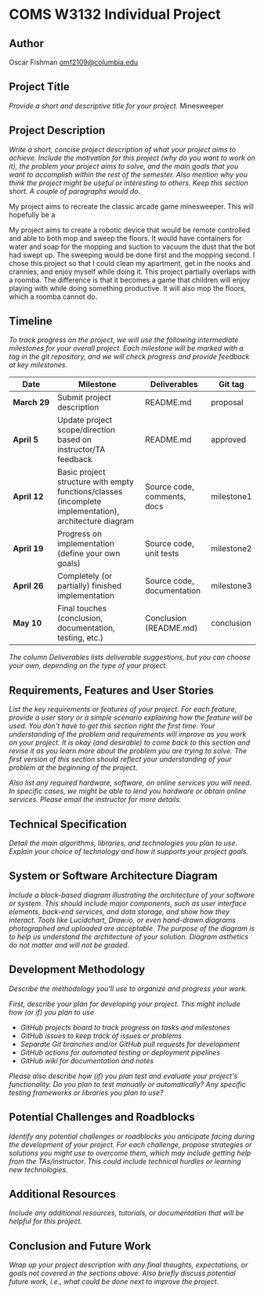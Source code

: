 # COMS W3132 Individual Project

## Author
Oscar Fishman
omf2109@columbia.edu

## Project Title
*Provide a short and descriptive title for your project.*
Minesweeper  

## Project Description
*Write a short, concise project description of what your project aims to achieve. Include the motivation for this project (why do you want to work on it), the problem your project aims to solve, and the main goals that you want to accomplish within the rest of the semester. Also mention why you think the project might be useful or interesting to others. Keep this section short. A couple of paragraphs would do.*

My project aims to recreate the classic arcade game minesweeper. This will hopefully be a 


My project aims to create a robotic device that would be remote controlled and able to both mop and sweep the floors. It would have containers for water and soap for the mopping and suction to vacuum the dust that the bot had swept up. The sweeping would be done first and the mopping second. I chose this project so that I could clean my apartment, get in the nooks and crannies, and enjoy myself while doing it. This project partially overlaps with a roomba. The difference is that it becomes a game that children will enjoy playing with while doing something productive. It will also mop the floors, which a roomba cannot do. 

## Timeline

*To track progress on the project, we will use the following intermediate milestones for your overall project. Each milestone will be marked with a tag in the git repository, and we will check progress and provide feedback at key milestones.*

| Date               | Milestone                                                                                              | Deliverables                | Git tag    |
|--------------------|--------------------------------------------------------------------------------------------------------|-----------------------------|------------|
| **March&nbsp;29**  | Submit project description                                                                             | README.md                   | proposal   |
| **April&nbsp;5**   | Update project scope/direction based on instructor/TA feedback                                         | README.md                   | approved   |
| **April&nbsp;12**  | Basic project structure with empty functions/classes (incomplete implementation), architecture diagram | Source code, comments, docs | milestone1 |
| **April&nbsp;19**  | Progress on implementation (define your own goals)                                                     | Source code, unit tests     | milestone2 |
| **April&nbsp;26**  | Completely (or partially) finished implementation                                                      | Source code, documentation  | milestone3 |
| **May&nbsp;10**    | Final touches (conclusion, documentation, testing, etc.)                                               | Conclusion (README.md)      | conclusion |

*The column Deliverables lists deliverable suggestions, but you can choose your own, depending on the type of your project.*

## Requirements, Features and User Stories
*List the key requirements or features of your project. For each feature, provide a user story or a simple scenario explaining how the feature will be used. You don't have to get this section right the first time. Your understanding of the problem and requirements will improve as you work on your project. It is okay (and desirable) to come back to this section and revise it as you learn more about the problem you are trying to solve. The first version of this section should reflect your understanding of your problem at the beginning of the project.*

*Also list any required hardware, software, on online services you will need. In specific cases, we might be able to lend you hardware or obtain online services. Please email the instructor for more details.*

## Technical Specification
*Detail the main algorithms, libraries, and technologies you plan to use. Explain your choice of technology and how it supports your project goals.*

## System or Software Architecture Diagram
*Include a block-based diagram illustrating the architecture of your software or system. This should include major components, such as user interface elements, back-end services, and data storage, and show how they interact. Tools like Lucidchart, Draw.io, or even hand-drawn diagrams photographed and uploaded are acceptable. The purpose of the diagram is to help us understand the architecture of your solution. Diagram asthetics do not matter and will not be graded.*

## Development Methodology
*Describe the methodology you'll use to organize and progress your work.*

*First, describe your plan for developing your project. This might include how (or if) you plan to use*
- *GitHub projects board to track progress on tasks and milestones*
- *GitHub issues to keep track of issues or problems*
- *Separate Git branches and/or GitHub pull requests for development*
- *GitHub actions for automated testing or deployment pipelines*
- *GitHub wiki for documentation and notes*

*Please also describe how (if) you plan test and evaluate your project's functionality. Do you plan to test manually or automatically? Any specific testing frameworks or libraries you plan to use?*

## Potential Challenges and Roadblocks
*Identify any potential challenges or roadblocks you anticipate facing during the development of your project. For each challenge, propose strategies or solutions you might use to overcome them, which may include getting help from the TAs/instructor. This could include technical hurdles or learning new technologies.*

## Additional Resources
*Include any additional resources, tutorials, or documentation that will be helpful for this project.*

## Conclusion and Future Work
*Wrap up your project description with any final thoughts, expectations, or goals not covered in the sections above. Also briefly discuss potential future work, i.e., what could be done next to improve the project.*


